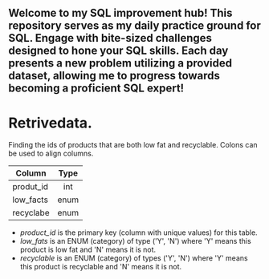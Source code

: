## Welcome to my SQL improvement hub! This repository serves as my daily practice ground for SQL. Engage with bite-sized challenges designed to hone your SQL skills. Each day presents a new problem utilizing a provided dataset, allowing me to progress towards becoming a proficient SQL expert!

# Retrivedata.
 Finding the ids of products that are both low fat and recyclable.
 Colons can be used to align columns.

| Column        | Type        |
| ------------- |:-----------:|
| produt_id     | int         |
| low_facts     | enum        |
| recyclabe     | enum        |

- *product_id* is the primary key (column with unique values) for this table.
- *low_fats* is an ENUM (category) of type ('Y', 'N') where 'Y' means this product is low fat and 'N' means it is not.
- *recyclable* is an ENUM (category) of types ('Y', 'N') where 'Y' means this product is recyclable and 'N' means it is not.

